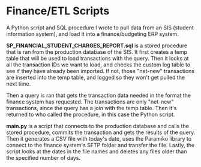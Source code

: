 # Finance/ETL Scripts
 A Python script and SQL procedure I wrote to pull data from an SIS (student information system), and load it into a finance/budgeting ERP system.
 
**SP_FINANCIAL_STUDENT_CHARGES_REPORT.sql** is a stored procedure that is ran from the production database of the SIS. It first creates a temp table that will be used to load transactions with the query. Then it looks at all the transaction IDs we want to load, and checks the custom log table to see if they have already been imported. If not, those "net-new" transactions are inserted into the temp table, and logged so they won't get pulled the next time.

Then a query is ran that gets the transaction data needed in the format the finance system has requested. The transactions are only "net-new" transactions, since the query has a join with the temp table. Then it's returned to who called the procedure, in this case the Python script.

**main.py** is a script that connects to the production database and calls the stored procedure, commits the transaction and gets the results of the query. Then it generates a CSV file with today's date, uses the Paramiko library to connect to the finance system's SFTP folder and transfer the file. Lastly, the script looks at the dates in the file names and deletes any files older than the specified number of days.
